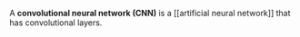 A **convolutional neural network (CNN)** is a [[artificial neural network]] that has convolutional layers.
